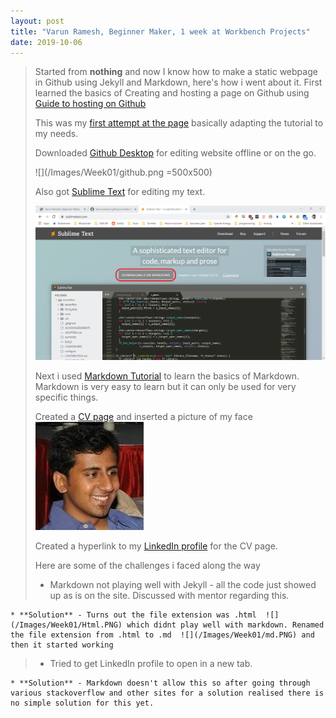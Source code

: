 ```yaml
---
layout: post
title: "Varun Ramesh, Beginner Maker, 1 week at Workbench Projects"
date: 2019-10-06
---
```


> Started from **nothing** and now I know how to make a static webpage in Github using Jekyll and Markdown, here's how i went about it.
> First learned the basics of Creating and hosting a page on Github using [Guide to hosting on Github](http://jmcglone.com/guides/github-pages/)
>
>This was my [first attempt at the page](https://varunversion1.github.io) basically adapting the tutorial to my needs.
>
>Downloaded [Github Desktop](https://desktop.github.com) for editing website offline or on the go.
>
>![](/Images/Week01/github.png =500x500)
>
> Also got [Sublime Text](https://www.sublimetext.com) for editing my text.
>
>![](/Images/Week01/sublime.png)
>
> Next i used [Markdown Tutorial](https://www.markdowntutorial.com/) to learn the basics of Markdown. Markdown is very easy to learn but it can only be used for very specific things.
> 
> Created a [CV page](https://varunversion1.github.io/cv/) and inserted a picture of my face 
>![](/Images/Week01/Face.jpg)
>
>Created a hyperlink to my [LinkedIn profile](https://www.linkedin.com/in/varun-ramesh-4a278059/) for the CV page.
>
> Here are some of the challenges i faced along the way
>
> * Markdown not playing well with Jekyll - all the code just showed up as is on the site. Discussed with mentor regarding this.
>
    * **Solution** - Turns out the file extension was .html  ![](/Images/Week01/Html.PNG) which didnt play well with markdown. Renamed the file extension from .html to .md  ![](/Images/Week01/md.PNG) and then it started working
>
> * Tried to get LinkedIn profile to open in a new tab.
>
    * **Solution** - Markdown doesn't allow this so after going through various stackoverflow and other sites for a solution realised there is no simple solution for this yet. 
 